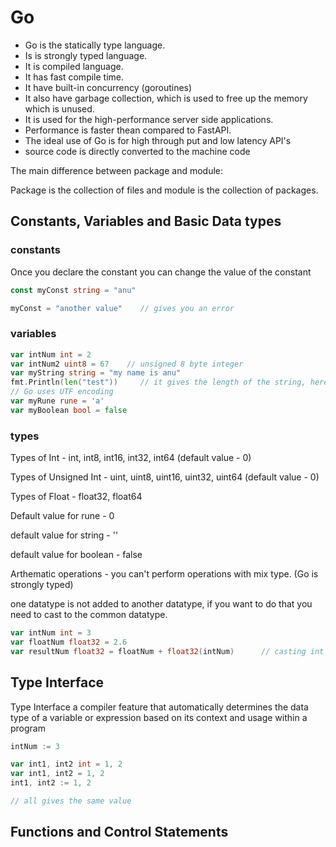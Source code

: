 # Go

* Go is the statically type language.
* Is is strongly typed language.
* It is compiled language.
* It has fast compile time.
* It have built-in concurrency (goroutines)
* It also have garbage collection, which is used to free up the memory which is unused.
* It is used for the high-performance server side applications.
* Performance is faster thean compared to FastAPI.
* The ideal use of Go is for high through put and low latency API's 
* source code is directly converted to the machine code

The main difference between package and module:

Package is the collection of files and module is the collection of packages.

## Constants, Variables and Basic Data types

### constants

Once you declare the constant you can change the value of the constant

``` go
const myConst string = "anu"

myConst = "another value"    // gives you an error
```

### variables

```go
var intNum int = 2
var intNum2 uint8 = 67    // unsigned 8 byte integer
var myString string = "my name is anu"
fmt.Println(len("test"))     // it gives the length of the string, here the length is not the number of charaters but the number of bytes.
// Go uses UTF encoding
var myRune rune = 'a'
var myBoolean bool = false
```
### types

Types of Int - int, int8, int16, int32, int64 (default value - 0)

Types of Unsigned Int  - uint, uint8, uint16, uint32, uint64 (default value - 0)

Types of Float - float32, float64

Default value for rune - 0

default value for string - ''

default value for boolean - false

Arthematic operations - you can't perform operations with mix type. (Go is strongly typed)

one datatype is not added to another datatype, if you want to do that you need to cast to the common datatype. 

```go
var intNum int = 3
var floatNum float32 = 2.6
var resultNum float32 = floatNum + float32(intNum)      // casting int to float
```

## Type Interface
  
Type Interface a compiler feature that automatically determines the data type of a variable or expression based on its context and usage within a program

``` go
intNum := 3

var int1, int2 int = 1, 2
var int1, int2 = 1, 2
int1, int2 := 1, 2

// all gives the same value
```

## Functions and Control Statements


